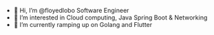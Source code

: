 - 👋 Hi, I’m @floyedlobo Software Engineer
- 👀 I’m interested in Cloud computing, Java Spring Boot & Networking
- 🌱 I’m currently ramping up on Golang and Flutter



<!---
floyedlobo/floyedlobo is a ✨ special ✨ repository because its `README.md` (this file) appears on your GitHub profile.
You can click the Preview link to take a look at your changes.
--->
